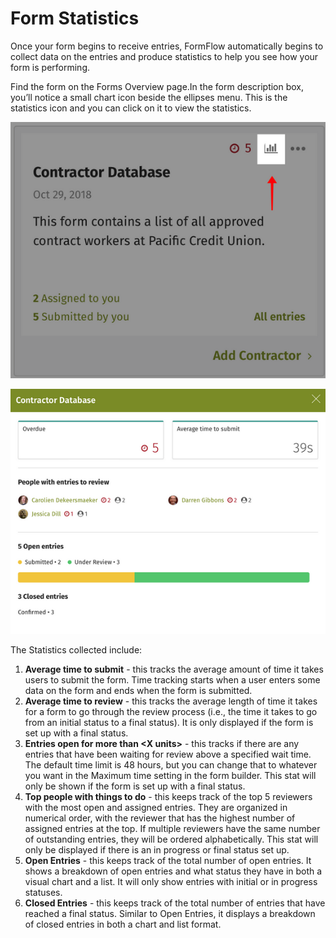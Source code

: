# Form Statistics

Once your form begins to receive entries, FormFlow automatically begins to collect data on the entries and produce statistics to help you see how your form is performing.

Find the form on the Forms Overview page.In the form description box, you’ll notice a small chart icon beside the ellipses menu. This is the statistics icon and you can click on it to view the statistics.

![](../../../.gitbook/assets/1%20%284%29.png)

![](../../../.gitbook/assets/2%20%2864%29.png)



The Statistics collected include:  
 

1. **Average time to submit** - this tracks the average amount of time it takes users to submit the form. Time tracking starts when a user enters some data on the form and ends when the form is submitted.
2. **Average time to review** - this tracks the average length of time it takes for a form to go through the review process \(i.e., the time it takes to go from an initial status to a final status\). It is only displayed if the form is set up with a final status.
3. **Entries open for more than &lt;X units&gt;** - this tracks if there are any entries that have been waiting for review above a specified wait time. The default time limit is 48 hours, but you can change that to whatever you want in the Maximum time setting in the form builder. This stat will only be shown if the form is set up with a final status.
4. **Top people with things to do** - this keeps track of the top 5 reviewers with the most open and assigned entries. They are organized in numerical order, with the reviewer that has the highest number of assigned entries at the top. If multiple reviewers have the same number of outstanding entries, they will be ordered alphabetically. This stat will only be displayed if there is an in progress or final status set up.
5. **Open Entries** - this keeps track of the total number of open entries. It shows a breakdown of open entries and what status they have in both a visual chart and a list. It will only show entries with initial or in progress statuses.
6. **Closed Entries** - this keeps track of the total number of entries that have reached a final status. Similar to Open Entries, it displays a breakdown of closed entries in both a chart and list format.

